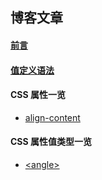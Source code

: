 ## 博客文章

#### [前言](#)
#### [值定义语法](#)

#### CSS 属性一览

- [align-content](#)

#### CSS 属性值类型一览

- [\<angle\>](#)
